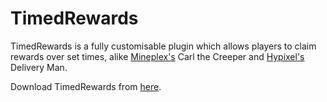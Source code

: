 # TimedRewards

TimedRewards is a fully customisable plugin which allows players to claim rewards over set times, alike [Mineplex's](http://mineplex.com/) Carl the Creeper and [Hypixel's](https://hypixel.net/threads/special-delivery-the-delivery-man-has-come.311298/) Delivery Man.

Download TimedRewards from [here](https://www.spigotmc.org/resources/timed-rewards.34008/).
